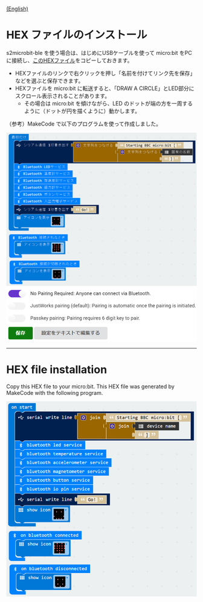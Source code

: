 [(English)](#English)
 
# HEX ファイルのインストール
 
s2microbit-ble を使う場合は、はじめにUSBケーブルを使って micro:bit をPCに接続し、[このHEXファイル](microbit-scratch-extension2.hex)をコピーしておきます。
- HEXファイルのリンクで右クリックを押し「名前を付けてリンク先を保存」などを選ぶと保存できます。
- HEXファイルを micro:bit に転送すると、「DRAW A CIRCLE」とLED部分にスクロール表示されることがあります。
    - その場合は micro:bit を傾けながら、LED のドットが端の方を一周するように（ドットが円を描くように）動かします。

（参考）MakeCode で以下のプログラムを使って作成しました。

<img alt="makecode_JA" src="../images/makecode_JA.png" width="800">

<img alt="pairing_setting" src="../images/pairing_setting.png" width="700">

--- 

<a name="English">

# HEX file installation

Copy this HEX file to your micro:bit. This HEX file was generated by MakeCode with the following program.

<img alt="makecode_EN" src="../images/makecode_EN.png" width="700">


